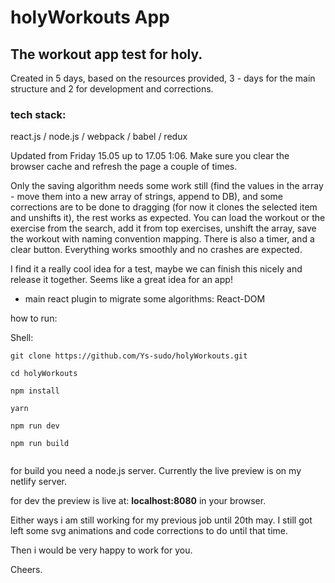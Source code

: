# holyWorkouts App

## The workout app test for holy.
Created in 5 days, based on the resources provided,
3 - days for the main structure and 2 for development and corrections.

### tech stack:
react.js / node.js / webpack / babel / redux

Updated from Friday 15.05 up to 17.05 1:06.
Make sure you clear the browser cache and
refresh the page a couple of times.

Only the saving algorithm needs some work still (find the values in the array - move them into a new array of strings, append to DB), and some corrections are to be done to dragging (for now it clones the selected item and unshifts it), the rest works as expected. You can load the workout or the exercise from the search, add it from top exercises, unshift the array, save the workout with naming convention mapping. There is also a timer, and a clear button. Everything works smoothly and no crashes are expected.

I find it a really cool idea for a test, maybe we can finish this nicely
and release it together. Seems like a great idea for an app!




- main react plugin to migrate some algorithms: React-DOM

how to run:

Shell:
```
git clone https://github.com/Ys-sudo/holyWorkouts.git
```
```
cd holyWorkouts

npm install

yarn

npm run dev  

npm run build


```

for build you need a node.js server.
Currently the live preview is on my netlify server.

for dev the preview is live at: **localhost:8080** in your browser.


Either ways i am still working for my previous job until 20th may.
I still got left some svg animations and code corrections to do until that
time.

Then i would be very happy to work for you.

Cheers.
